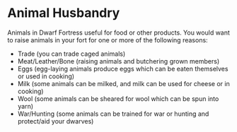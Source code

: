 # Animal Husbandry

Animals in Dwarf Fortress useful for food or other products. You would want to raise animals in your fort for one or more of the following reasons:

- Trade (you can trade caged animals)
- Meat/Leather/Bone (raising animals and butchering grown members)
- Eggs (egg-laying animals produce eggs which can be eaten themselves or used in cooking)
- Milk (some animals can be milked, and milk can be used for cheese or in cooking)
- Wool (some animals can be sheared for wool which can be spun into yarn)
- War/Hunting (some animals can be trained for war or hunting and protect/aid your dwarves)
